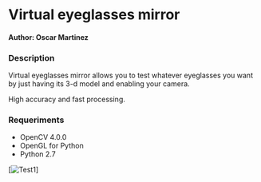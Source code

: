 # Virtual eyeglasses mirror

#### Author: Oscar Martinez

### Description
Virtual eyeglasses mirror allows you to test whatever eyeglasses you want by just having its 3-d model and enabling your camera.

High accuracy and fast processing.

### Requeriments

- OpenCV 4.0.0
- OpenGL for Python
- Python 2.7


[![Test1](https://imgur.com/jcfOB8A)]
